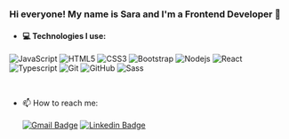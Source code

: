 ### Hi everyone! My name is Sara and I'm a Frontend Developer 👋

- <h4> 💻 Technologies I use: </h4>
![JavaScript](https://img.shields.io/badge/-JavaScript-black?style=flat-square&logo=javascript)
![HTML5](https://img.shields.io/badge/-HTML5-%23E44D27?style=flat-square&logo=html5&logoColor=ffffff)
![CSS3](https://img.shields.io/badge/-CSS3-%231572B6?style=flat-square&logo=css3)
![Bootstrap](https://img.shields.io/badge/Bootstrap-563D7C?style=for-the-badge&logo=bootstrap&logoColor=white)
![Nodejs](https://img.shields.io/badge/-Nodejs-black?style=flat-square&logo=Node.js)
![React](https://img.shields.io/badge/-React-%23282C34?style=flat-square&logo=react)
![Typescript](https://img.shields.io/badge/TypeScript-007ACC?style=for-the-badge&logo=typescript&logoColor=white)
![Git](https://img.shields.io/badge/-Git-black?style=flat-square&logo=git)
![GitHub](https://img.shields.io/badge/-GitHub-181717?style=flat-square&logo=github)
![Sass](https://img.shields.io/badge/Sass-CC6699?style=for-the-badge&logo=sass&logoColor=white)

<br />

- 📫 How to reach me: 
<br /> <br />
[![Gmail Badge](https://img.shields.io/badge/-Gmail-c14438?style=flat-square&logo=Gmail&logoColor=white&link=mailto:sararamirezandrade@gmail.com)](mailto:sararamirezandrade@gmail.com)
[![Linkedin Badge](https://img.shields.io/badge/-LinkedIn-blue?style=flat-square&logo=Linkedin&logoColor=white&link=https://www.linkedin.com/in/sara-ramirez-andrade/)](https://www.linkedin.com/in/sara-ramirez-andrade/) 

